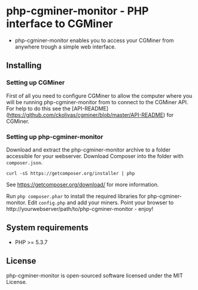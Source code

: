 php-cgminer-monitor - PHP interface to CGMiner
=====================================
* php-cgminer-monitor enables you to access your CGMiner from anywhere
trough a simple web interface.

Installing
---------------

### Setting up CGMiner
First of all you need to configure CGMiner to allow the computer where you will be running
php-cgminer-monitor from to connect to the CGMiner API.
For help to do this see the [API-README] (https://github.com/ckolivas/cgminer/blob/master/API-README) for CGMiner.

### Setting up php-cgminer-monitor
Download and extract the php-cgminer-monitor archive to a folder accessible for your webserver.
Download Composer into the folder with `composer.json`.

`curl -sS https://getcomposer.org/installer | php`

See https://getcomposer.org/download/ for more information.

Run `php composer.phar` to install the required libraries for php-cgminer-monitor.
Edit `config.php` and add your miners.
Point your browser to http://yourwebserver/path/to/php-cgminer-monitor - enjoy!

System requirements
-------------------
* PHP >= 5.3.7

License
-------
php-cgminer-monitor is open-sourced software licensed under the MIT License.
